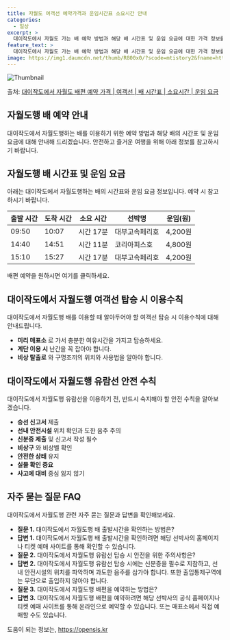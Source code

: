```yaml
---
title: 자월도 여객선 예약가격과 운임시간표 소요시간 안내
categories:
  - 일상
excerpt: >
  대이작도에서 자월도 가는 배 예약 방법과 해당 배 시간표 및 운임 요금에 대한 가격 정보를 안내 드리겠습니다. 안전하고 재밋는 자월도행 여행을 위해 아래 정보 참고하시기 바랍니다. 자월도행 배편 예약하기 👈 클릭대이작도에서 자월도행 배 시간표출발 시간도착 시간소요 시간선박명요금09:5010:070시간 17분대부고속페리호4,200원14:4014:510시간 11분코리아피스호4,800원15:1015:270시간 17분대부고속페리호4,200원자월도행 배편 예약하기 👈 클릭대이작도에서 자월도행 여객선 탑승 시 이용수칙대이작도에서 자월도행 배를 이용할 때 알아두어야 할 여객선 탑승 시 이용수칙에 대해 안내드립니다. 주의사항미리 매표소로 가서 충분한 여유시간을 가지고 탑승하세요.계단 이용 시 난간을 꼭 잡아야 합니다...
feature_text: >
  대이작도에서 자월도 가는 배 예약 방법과 해당 배 시간표 및 운임 요금에 대한 가격 정보를 안내 드리겠습니다. 안전하고 재밋는 자월도행 여행을 위해 아래 정보 참고하시기 바랍니다. 자월도행 배편 예약하기 👈 클릭대이작도에서 자월도행 배 시간표출발 시간도착 시간소요 시간선박명요금09:5010:070시간 17분대부고속페리호4,200원14:4014:510시간 11분코리아피스호4,800원15:1015:270시간 17분대부고속페리호4,200원자월도행 배편 예약하기 👈 클릭대이작도에서 자월도행 여객선 탑승 시 이용수칙대이작도에서 자월도행 배를 이용할 때 알아두어야 할 여객선 탑승 시 이용수칙에 대해 안내드립니다. 주의사항미리 매표소로 가서 충분한 여유시간을 가지고 탑승하세요.계단 이용 시 난간을 꼭 잡아야 합니다...
image: https://img1.daumcdn.net/thumb/R800x0/?scode=mtistory2&fname=https%3A%2F%2Fblog.kakaocdn.net%2Fdn%2FbDb2je%2FbtsHBrvSrQo%2FKxxUZhv0nnccem7DS55F20%2Fimg.webp
---
```


![Thumbnail](https://img1.daumcdn.net/thumb/R800x0/?scode=mtistory2&fname=https%3A%2F%2Fblog.kakaocdn.net%2Fdn%2FbDb2je%2FbtsHBrvSrQo%2FKxxUZhv0nnccem7DS55F20%2Fimg.webp)

<p>출처: <a href="https://opensis.kr/entry/%EB%8C%80%EC%9D%B4%EC%9E%91%EB%8F%84%EC%97%90%EC%84%9C-%EC%9E%90%EC%9B%94%EB%8F%84-%EB%B0%B0%ED%8E%B8-%EC%98%88%EC%95%BD-%EA%B0%80%EA%B2%A9-%EC%97%AC%EA%B0%9D%EC%84%A0-%EB%B0%B0-%EC%8B%9C%EA%B0%84%ED%91%9C-%EC%86%8C%EC%9A%94%EC%8B%9C%EA%B0%84-%EC%9A%B4%EC%9E%84-%EC%9A%94%EA%B8%88" rel="dofollow">대이작도에서 자월도 배편 예약 가격 | 여객선 | 배 시간표 | 소요시간 | 운임 요금</a> </p>

## 자월도행 배 예약 안내

대이작도에서 자월도행하는 배를 이용하기 위한 예약 방법과 해당 배의 시간표 및 운임 요금에 대해 안내해 드리겠습니다. 안전하고 즐거운 여행을
위해 아래 정보를 참고하시기 바랍니다.

## 자월도행 배 시간표 및 운임 요금

아래는 대이작도에서 자월도행하는 배의 시간표와 운임 요금 정보입니다. 예약 시 참고하시기 바랍니다.

**출발 시간** | **도착 시간** | **소요 시간** | **선박명** | **운임(원)**  
---|---|---|---|---  
09:50 | 10:07 | 시간 17분 | 대부고속페리호 | 4,200원  
14:40 | 14:51 | 시간 11분 | 코리아피스호 | 4,800원  
15:10 | 15:27 | 시간 17분 | 대부고속페리호 | 4,200원  
  
배편 예약을 원하시면 여기를 클릭하세요.

## 대이작도에서 자월도행 여객선 탑승 시 이용수칙

대이작도에서 자월도행 배를 이용할 때 알아두어야 할 여객선 탑승 시 이용수칙에 대해 안내드립니다.

  * **미리 매표소** 로 가서 충분한 여유시간을 가지고 탑승하세요.
  * **계단 이용 시** 난간을 꼭 잡아야 합니다.
  * **비상 탈출로** 와 구명조끼의 위치와 사용법을 알아야 합니다.

## 대이작도에서 자월도행 유람선 안전 수칙

대이작도에서 자월도행 유람선을 이용하기 전, 반드시 숙지해야 할 안전 수칙을 알아보겠습니다.

  * **승선 신고서** 제출
  * **선내 안전시설** 위치 확인과 도한 음주 주의
  * **신분증 제출** 및 신고서 작성 필수
  * **비상구** 와 비상벨 확인
  * **안전한 상태** 유지
  * **실물 확인 중요**
  * **사고에 대비** 중심 잃지 않기

## 자주 묻는 질문 FAQ

대이작도에서 자월도행 관련 자주 묻는 질문과 답변을 확인해보세요.

  * **질문 1.** 대이작도에서 자월도행 배 출발시간을 확인하는 방법은?
  * **답변 1.** 대이작도에서 자월도행 배 출발시간을 확인하려면 해당 선박사의 홈페이지나 티켓 예매 사이트를 통해 확인할 수 있습니다.
  * **질문 2.** 대이작도에서 자월도행 유람선 탑승 시 안전을 위한 주의사항은?
  * **답변 2.** 대이작도에서 자월도행 유람선 탑승 시에는 신분증을 필수로 지참하고, 선내 안전시설의 위치를 파악하며 과도한 음주를 삼가야 합니다. 또한 출입통제구역에는 무단으로 출입하지 않아야 합니다.
  * **질문 3.** 대이작도에서 자월도행 배편을 예약하는 방법은?
  * **답변 3.** 대이작도에서 자월도행 배편을 예약하려면 해당 선박사의 공식 홈페이지나 티켓 예매 사이트를 통해 온라인으로 예약할 수 있습니다. 또는 매표소에서 직접 예매할 수도 있습니다.



 

도움이 되는 정보는, <a href="https://opensis.kr" rel="dofollow">https://opensis.kr</a>


